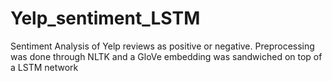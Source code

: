 # Yelp_sentiment_LSTM
Sentiment Analysis of Yelp reviews as positive or negative. Preprocessing was done through NLTK and a GloVe embedding was sandwiched on top of a LSTM network
